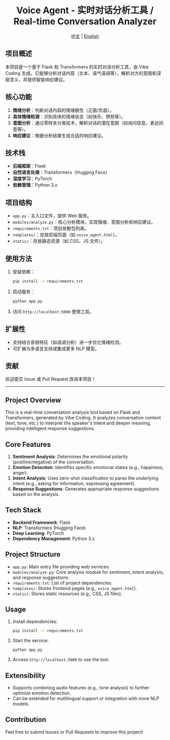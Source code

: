 <div align="center">
  <h1>Voice Agent - 实时对话分析工具 / Real-time Conversation Analyzer</h1>
  <p>
    <a href="#中文">中文</a> | 
    <a href="#english">English</a>
  </p>
</div>

<a id="中文"></a>
## 项目概述
本项目是一个基于 Flask 和 Transformers 的实时对话分析工具，由 Vibe Coding 生成。它能够分析对话内容（文本、语气语调等），解析对方的意图和深层含义，并提供智能响应建议。

## 核心功能
1. **情绪分析**：判断对话内容的情绪极性（正面/负面）。
2. **具体情绪检测**：识别具体的情绪状态（如快乐、愤怒等）。
3. **意图分析**：通过零样本分类技术，解析对话的潜在意图（如询问信息、表达同意等）。
4. **响应建议**：根据分析结果生成合适的响应建议。

## 技术栈
- **后端框架**：Flask
- **自然语言处理**：Transformers（Hugging Face）
- **深度学习**：PyTorch
- **依赖管理**：Python 3.x

## 项目结构
- `app.py`：主入口文件，提供 Web 服务。
- `modules/analyze.py`：核心分析模块，实现情绪、意图分析和响应建议。
- `requirements.txt`：项目依赖包列表。
- `templates/`：存放前端页面（如 `voice_agent.html`）。
- `static/`：存放静态资源（如 CSS、JS 文件）。

## 使用方法
1. 安装依赖：
   ```bash
   pip install -r requirements.txt
   ```
2. 启动服务：
   ```bash
   python app.py
   ```
3. 访问 `http://localhost:5000` 使用工具。

## 扩展性
- 支持结合音频特征（如语调分析）进一步优化情绪检测。
- 可扩展为多语言支持或集成更多 NLP 模型。

## 贡献
欢迎提交 Issue 或 Pull Request 改进本项目！

---

<a id="english"></a>
## Project Overview
This is a real-time conversation analysis tool based on Flask and Transformers, generated by Vibe Coding. It analyzes conversation content (text, tone, etc.) to interpret the speaker's intent and deeper meaning, providing intelligent response suggestions.

## Core Features
1. **Sentiment Analysis**: Determines the emotional polarity (positive/negative) of the conversation.
2. **Emotion Detection**: Identifies specific emotional states (e.g., happiness, anger).
3. **Intent Analysis**: Uses zero-shot classification to parse the underlying intent (e.g., asking for information, expressing agreement).
4. **Response Suggestions**: Generates appropriate response suggestions based on the analysis.

## Tech Stack
- **Backend Framework**: Flask
- **NLP**: Transformers (Hugging Face)
- **Deep Learning**: PyTorch
- **Dependency Management**: Python 3.x

## Project Structure
- `app.py`: Main entry file providing web services.
- `modules/analyze.py`: Core analysis module for sentiment, intent analysis, and response suggestions.
- `requirements.txt`: List of project dependencies.
- `templates/`: Stores frontend pages (e.g., `voice_agent.html`).
- `static/`: Stores static resources (e.g., CSS, JS files).

## Usage
1. Install dependencies:
   ```bash
   pip install -r requirements.txt
   ```
2. Start the service:
   ```bash
   python app.py
   ```
3. Access `http://localhost:5000` to use the tool.

## Extensibility
- Supports combining audio features (e.g., tone analysis) to further optimize emotion detection.
- Can be extended for multilingual support or integration with more NLP models.

## Contribution
Feel free to submit Issues or Pull Requests to improve this project!